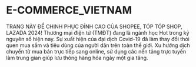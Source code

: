 # E-COMMERCE_VIETNAM
TRANG NÀY ĐỂ CHINH PHỤC ĐỈNH CAO CỦA SHOPEE, TÓP TÓP SHOP, LAZADA 2024!
Thương mại điện tử (TMĐT) đang là ngành học Hot trong kỷ nguyên số hiện nay. Sự xuất hiện của đại dịch Covid-19 đã làm thay đổi thói quen mua sắm và tiêu dùng của người dân trên toàn thế giới. Xu hướng dịch chuyển từ mua bán trực tiếp sang online, sử dụng các nền tảng trực tuyến làm trung gian giúp lưu thông hàng hóa ngày một gia tăng.
